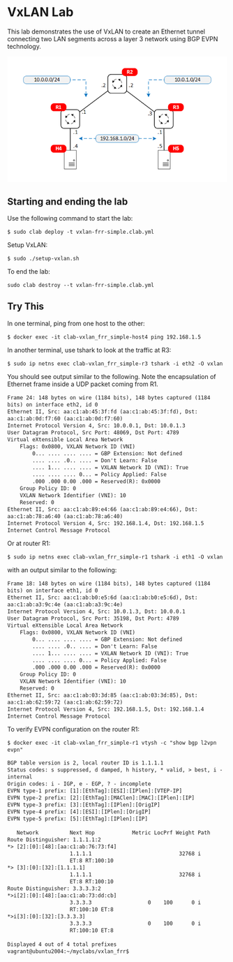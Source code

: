 # VxLAN Lab

This lab demonstrates the use of VxLAN to create an Ethernet tunnel connecting two LAN segments across a layer 3 network using BGP EVPN technology.

![Simple VxLAN tunnel](img/vxlan_simple.png)

## Starting and ending the lab

Use the following command to start the lab:

```
$ sudo clab deploy -t vxlan-frr-simple.clab.yml
```

Setup VxLAN:

```
$ sudo ./setup-vxlan.sh
```

To end the lab:

```
sudo clab destroy --t vxlan-frr-simple.clab.yml
```


## Try This

In one terminal, ping from one host to the other:

```
$ docker exec -it clab-vxlan_frr_simple-host4 ping 192.168.1.5
```

In another terminal, use tshark to look at the traffic at R3:

```
$ sudo ip netns exec clab-vxlan_frr_simple-r3 tshark -i eth2 -O vxlan
```

You should see output similar to the following. Note the encapsulation of Ethernet frame inside a UDP packet coming from R1.

```
Frame 24: 148 bytes on wire (1184 bits), 148 bytes captured (1184 bits) on interface eth2, id 0
Ethernet II, Src: aa:c1:ab:45:3f:fd (aa:c1:ab:45:3f:fd), Dst: aa:c1:ab:0d:f7:60 (aa:c1:ab:0d:f7:60)
Internet Protocol Version 4, Src: 10.0.0.1, Dst: 10.0.1.3
User Datagram Protocol, Src Port: 48069, Dst Port: 4789
Virtual eXtensible Local Area Network
    Flags: 0x0800, VXLAN Network ID (VNI)
        0... .... .... .... = GBP Extension: Not defined
        .... .... .0.. .... = Don't Learn: False
        .... 1... .... .... = VXLAN Network ID (VNI): True
        .... .... .... 0... = Policy Applied: False
        .000 .000 0.00 .000 = Reserved(R): 0x0000
    Group Policy ID: 0
    VXLAN Network Identifier (VNI): 10
    Reserved: 0
Ethernet II, Src: aa:c1:ab:89:e4:66 (aa:c1:ab:89:e4:66), Dst: aa:c1:ab:78:a6:40 (aa:c1:ab:78:a6:40)
Internet Protocol Version 4, Src: 192.168.1.4, Dst: 192.168.1.5
Internet Control Message Protocol
```

Or at router R1:

```
$ sudo ip netns exec clab-vxlan_frr_simple-r1 tshark -i eth1 -O vxlan
```

with an output similar to the following:

```
Frame 18: 148 bytes on wire (1184 bits), 148 bytes captured (1184 bits) on interface eth1, id 0
Ethernet II, Src: aa:c1:ab:b0:e5:6d (aa:c1:ab:b0:e5:6d), Dst: aa:c1:ab:a3:9c:4e (aa:c1:ab:a3:9c:4e)
Internet Protocol Version 4, Src: 10.0.1.3, Dst: 10.0.0.1
User Datagram Protocol, Src Port: 35198, Dst Port: 4789
Virtual eXtensible Local Area Network
    Flags: 0x0800, VXLAN Network ID (VNI)
        0... .... .... .... = GBP Extension: Not defined
        .... .... .0.. .... = Don't Learn: False
        .... 1... .... .... = VXLAN Network ID (VNI): True
        .... .... .... 0... = Policy Applied: False
        .000 .000 0.00 .000 = Reserved(R): 0x0000
    Group Policy ID: 0
    VXLAN Network Identifier (VNI): 10
    Reserved: 0
Ethernet II, Src: aa:c1:ab:03:3d:85 (aa:c1:ab:03:3d:85), Dst: aa:c1:ab:62:59:72 (aa:c1:ab:62:59:72)
Internet Protocol Version 4, Src: 192.168.1.5, Dst: 192.168.1.4
Internet Control Message Protocol
```

To verify EVPN configuration on the router R1:

```
$ docker exec -it clab-vxlan_frr_simple-r1 vtysh -c "show bgp l2vpn evpn"
```

```
BGP table version is 2, local router ID is 1.1.1.1
Status codes: s suppressed, d damped, h history, * valid, > best, i - internal
Origin codes: i - IGP, e - EGP, ? - incomplete
EVPN type-1 prefix: [1]:[EthTag]:[ESI]:[IPlen]:[VTEP-IP]
EVPN type-2 prefix: [2]:[EthTag]:[MAClen]:[MAC]:[IPlen]:[IP]
EVPN type-3 prefix: [3]:[EthTag]:[IPlen]:[OrigIP]
EVPN type-4 prefix: [4]:[ESI]:[IPlen]:[OrigIP]
EVPN type-5 prefix: [5]:[EthTag]:[IPlen]:[IP]

   Network          Next Hop            Metric LocPrf Weight Path
Route Distinguisher: 1.1.1.1:2
*> [2]:[0]:[48]:[aa:c1:ab:76:73:f4]
                    1.1.1.1                            32768 i
                    ET:8 RT:100:10
*> [3]:[0]:[32]:[1.1.1.1]
                    1.1.1.1                            32768 i
                    ET:8 RT:100:10
Route Distinguisher: 3.3.3.3:2
*>i[2]:[0]:[48]:[aa:c1:ab:73:dd:cb]
                    3.3.3.3                  0    100      0 i
                    RT:100:10 ET:8
*>i[3]:[0]:[32]:[3.3.3.3]
                    3.3.3.3                  0    100      0 i
                    RT:100:10 ET:8

Displayed 4 out of 4 total prefixes
vagrant@ubuntu2004:~/myclabs/vxlan_frr$
```
